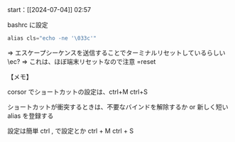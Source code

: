 start：[[2024-07-04]] 02:57

bashrc に設定

```python
alias cls="echo -ne '\033c'"
```

=> エスケープシーケンスを送信することでターミナルリセットしているらしい \ec?
=> これは、ほぼ端末リセットなので注意 =reset

【メモ】

corsor でショートカットの設定は、ctrl+M ctrl+S

ショートカットが衝突するときは、不要なバインドを解除するか or 新しく短い alias を登録する

設定は簡単
ctrl , で設定とか
ctrl + M ctrl + S
